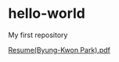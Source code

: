 # hello-world
My first repository

[Resume(Byung-Kwon Park).pdf](https://github.com/bpark63/hello-world/files/7026444/Resume.Byung-Kwon.Park.pdf)
